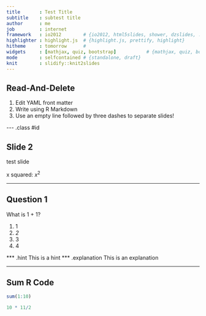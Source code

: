 ```yaml
---
title       : Test Title
subtitle    : subtest title
author      : me
job         : internet
framework   : io2012        # {io2012, html5slides, shower, dzslides, ...}
highlighter : highlight.js  # {highlight.js, prettify, highlight}
hitheme     : tomorrow      # 
widgets     : [mathjax, quiz, bootstrap]           # {mathjax, quiz, bootstrap}
mode        : selfcontained # {standalone, draft}
knit        : slidify::knit2slides
---
```


## Read-And-Delete

1. Edit YAML front matter
2. Write using R Markdown
3. Use an empty line followed by three dashes to separate slides!

--- .class #id 

## Slide 2
test slide

x squared: $x^2$

--- 

## Question 1

What is 1 + 1?

1. 1
2. _2_
3. 3
4. 4


*** .hint This is a hint
*** .explanation This is an explanation

---

## Sum R Code


```r
sum(1:10)

10 * 11/2
```
